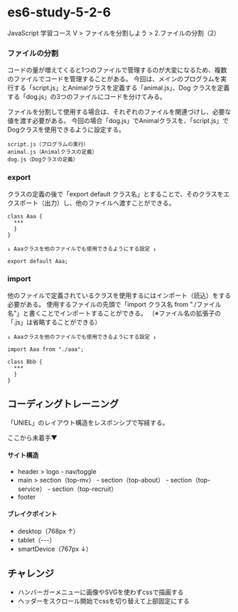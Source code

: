 # es6-study-5-2-6
JavaScript 学習コース V > ファイルを分割しよう > 2.ファイルの分割（2）

### ファイルの分割
コードの量が増えてくると1つのファイルで管理するのが大変になるため、複数のファイルでコードを管理することがある。
今回は、メインのプログラムを実行する「script.js」とAnimalクラスを定義する「animal.js」、Dog クラスを定義する「dog.js」の3つのファイルにコードを分けてみる。

ファイルを分割して使用する場合は、それぞれのファイルを関連づけし、必要な値を渡す必要がある。
今回の場合「dog.js」でAnimalクラスを、「script.js」でDogクラスを使用できるように設定する。
```
script.js（プログラムの実行）
animal.js（Animalクラスの定義）
dog.js（Dogクラスの定義）
```

### export
クラスの定義の後で「export default クラス名」とすることで、そのクラスをエクスポート（出力）し、他のファイルへ渡すことができる。
```
class Aaa {
  ***
  }
}

↓ Aaaクラスを他のファイルでも使用できるようにする設定 ↓

export default Aaa;
```

### import
他のファイルで定義されているクラスを使用するにはインポート（読込）をする必要がある。
使用するファイルの先頭で「import クラス名 from "./ファイル名"」と書くことでインポートすることができる。
（※ファイル名の拡張子の「.js」は省略することができる）
```
↓ Aaaクラスを他のファイルでも使用できるようにする設定 ↓

import Aaa from "./aaa";

class Bbb {
  ***
  }
}
```

## コーディングトレーニング
「UNIEL」のレイアウト構造をレスポンシブで写経する。




ここから未着手▼






#### サイト構造
- header > logo - nav/toggle
- main > section（top-mv） - section（top-about） - section（top-service） - section（top-recruit）
- footer

#### ブレイクポイント
- desktop（768px ↑）
- tablet（---）
- smartDevice（767px ↓）

## チャレンジ
- ハンバーガーメニューに画像やSVGを使わずcssで描画する
- ヘッダーをスクロール開始でcssを切り替えて上部固定にする


